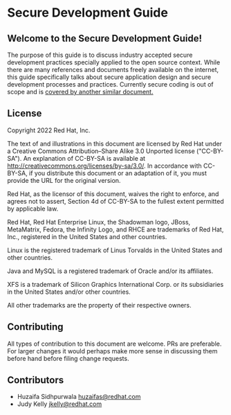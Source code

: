 # Secure Development Guide

## Welcome to the Secure Development Guide!

The purpose of this guide is to discuss industry accepted secure development practices specially applied to the open source context. While there are many references and documents freely available on the internet, this guide specifically talks about secure application design and secure development processes and practices. Currently secure coding is out of scope and is [covered by another similar document.](https://docs.fedoraproject.org/en-US/defensive-coding/)

## License
Copyright 2022 Red Hat, Inc.

The text of and illustrations in this document are licensed by Red Hat under a Creative Commons Attribution–Share Alike 3.0 Unported license ("CC-BY-SA"). An explanation of CC-BY-SA is available at http://creativecommons.org/licenses/by-sa/3.0/. In accordance with CC-BY-SA, if you distribute this document or an adaptation of it, you must provide the URL for the original version.

Red Hat, as the licensor of this document, waives the right to enforce, and agrees not to assert, Section 4d of CC-BY-SA to the fullest extent permitted by applicable law.

Red Hat, Red Hat Enterprise Linux, the Shadowman logo, JBoss, MetaMatrix, Fedora, the Infinity Logo, and RHCE are trademarks of Red Hat, Inc., registered in the United States and other countries.

Linux is the registered trademark of Linus Torvalds in the United States and other countries.

Java and MySQL is a registered trademark of Oracle and/or its affiliates.

XFS is a trademark of Silicon Graphics International Corp. or its subsidiaries in the United States and/or other countries.

All other trademarks are the property of their respective owners.

## Contributing
All types of contribution to this document are welcome. PRs are preferable. For larger changes it would perhaps make more sense in discussing them before hand before filing change requests.

## Contributors
- Huzaifa Sidhpurwala <huzaifas@redhat.com>
- Judy Kelly <jkelly@redhat.com>

